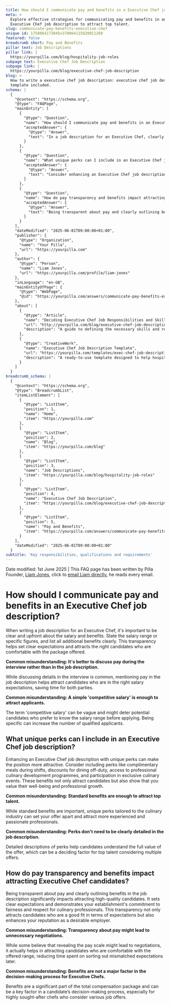 ```yaml
---
title: How should I communicate pay and benefits in a Executive Chef job description?
meta: >
  Explore effective strategies for communicating pay and benefits in an
  Executive Chef job description to attract top talent.
slug: communicate-pay-benefits-executive-chef
unique id: 1750064173045x370064115920011260
featured: false
breadcrumb short: Pay and Benefits
pillar text: Job Descriptions
pillar link: |
  https://yourpilla.com/blog/hospitality-job-roles
subpage text: Executive Chef Job Description
subpage link: |
  https://yourpilla.com/blog/executive-chef-job-description
blog: >
  How to write a executive chef job description: executive chef job description
  template included.
schema: |
  {
    "@context": "https://schema.org",
    "@type": "FAQPage",
    "mainEntity": [
      {
        "@type": "Question",
        "name": "How should I communicate pay and benefits in an Executive Chef job description?",
        "acceptedAnswer": {
          "@type": "Answer",
          "text": "In a job description for an Executive Chef, clearly and upfront mention the salary range or specific figures and list all additional benefits. This approach sets clear expectations and attracts candidates who are comfortable with the package offered."
        }
      },
      {
        "@type": "Question",
        "name": "What unique perks can I include in an Executive Chef job description?",
        "acceptedAnswer": {
          "@type": "Answer",
          "text": "Consider enhancing an Executive Chef job description with unique perks such as complimentary meals during shifts, discounts for dining off-duty, access to professional culinary development programmes, and participation in exclusive culinary events. These benefits show that you value their well-being and professional growth."
        }
      },
      {
        "@type": "Question",
        "name": "How do pay transparency and benefits impact attracting Executive Chef candidates?",
        "acceptedAnswer": {
          "@type": "Answer",
          "text": "Being transparent about pay and clearly outlining benefits in the job description helps attract high-quality candidates by setting clear expectations and demonstrating commitment to fairness and respect for culinary professionals. This enhances your reputation as a desirable employer."
        }
      }
    ],
    "dateModified": "2025-06-01T09:00:00+01:00",
    "publisher": {
      "@type": "Organization",
      "name": "Your Pilla",
      "url": "https://yourpilla.com"
    },
    "author": {
      "@type": "Person",
      "name": "Liam Jones",
      "url": "https://yourpilla.com/profile/liam-jones"
    },
    "inLanguage": "en-GB",
    "mainEntityOfPage": {
      "@type": "WebPage",
      "@id": "https://yourpilla.com/answers/communicate-pay-benefits-executive-chef"
    },
    "about": [
      {
        "@type": "Article",
        "name": "Deciding Executive Chef Job Responsibilities and Skills",
        "url": "http://yourpilla.com/blog/executive-chef-job-description",
        "description": "A guide to defining the necessary skills and responsibilities for an Executive Chef, helping employers create effective job descriptions."
      },
      {
        "@type": "CreativeWork",
        "name": "Executive Chef Job Description Template",
        "url": "https://yourpilla.com/templates/exec-chef-job-description",
        "description": "A ready-to-use template designed to help hospitality businesses outline the duties and requirements for an Executive Chef role."
      }
    ]
  }
breadcrumb_schema: |
  {
    "@context": "https://schema.org",
    "@type": "BreadcrumbList",
    "itemListElement": [
      {
        "@type": "ListItem",
        "position": 1,
        "name": "Home",
        "item": "https://yourpilla.com"
      },
      {
        "@type": "ListItem",
        "position": 2,
        "name": "Blog",
        "item": "https://yourpilla.com/blog"
      },
      {
        "@type": "ListItem",
        "position": 3,
        "name": "Job Descriptions",
        "item": "https://yourpilla.com/blog/hospitality-job-roles"
      },
      {
        "@type": "ListItem",
        "position": 4,
        "name": "Executive Chef Job Description",
        "item": "https://yourpilla.com/blog/executive-chef-job-description"
      },
      {
        "@type": "ListItem",
        "position": 5,
        "name": "Pay and Benefits",
        "item": "https://yourpilla.com/answers/communicate-pay-benefits-executive-chef"
      }
    ],
    "dateModified": "2025-06-01T09:00:00+01:00"
  }
subtitle: 'Key responsibilities, qualifications and requirements'
---
```


Date modified: 1st June 2025 | This FAQ page has been written by Pilla Founder, [Liam Jones](https://yourpilla.com/profile/liam-jones), click to [email Liam directly](https://mailto:liam@yourpilla.com), he reads every email.

# How should I communicate pay and benefits in an Executive Chef job description?

When writing a job description for an Executive Chef, it's important to be clear and upfront about the salary and benefits. State the salary range or specific figures, and list all additional benefits clearly. This transparency helps set clear expectations and attracts the right candidates who are comfortable with the package offered.

**Common misunderstanding: It's better to discuss pay during the interview rather than in the job description.**

While discussing details in the interview is common, mentioning pay in the job description helps attract candidates who are in the right salary expectations, saving time for both parties.

**Common misunderstanding: A simple 'competitive salary' is enough to attract applicants.**

The term 'competitive salary' can be vague and might deter potential candidates who prefer to know the salary range before applying. Being specific can increase the number of qualified applicants.

## What unique perks can I include in an Executive Chef job description?

Enhancing an Executive Chef job description with unique perks can make the position more attractive. Consider including perks like complimentary meals during shifts, discounts for dining off-duty, access to professional culinary development programmes, and participation in exclusive culinary events. These benefits not only attract candidates but also show that you value their well-being and professional growth.

**Common misunderstanding: Standard benefits are enough to attract top talent.**

While standard benefits are important, unique perks tailored to the culinary industry can set your offer apart and attract more experienced and passionate professionals.

**Common misunderstanding: Perks don't need to be clearly detailed in the job description.**

Detailed descriptions of perks help candidates understand the full value of the offer, which can be a deciding factor for top talent considering multiple offers.

## How do pay transparency and benefits impact attracting Executive Chef candidates?

Being transparent about pay and clearly outlining benefits in the job description significantly impacts attracting high-quality candidates. It sets clear expectations and demonstrates your establishment's commitment to fairness and respect for culinary professionals. This transparency not only attracts candidates who are a good fit in terms of expectations but also enhances your reputation as a desirable employer.

**Common misunderstanding: Transparency about pay might lead to unnecessary negotiations.**

While some believe that revealing the pay scale might lead to negotiations, it actually helps in attracting candidates who are comfortable with the offered range, reducing time spent on sorting out mismatched expectations later.

**Common misunderstanding: Benefits are not a major factor in the decision-making process for Executive Chefs.**

Benefits are a significant part of the total compensation package and can be a key factor in a candidate’s decision-making process, especially for highly sought-after chefs who consider various job offers.
